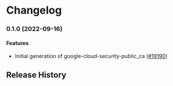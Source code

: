 # Changelog

### 0.1.0 (2022-09-16)

#### Features

* Initial generation of google-cloud-security-public_ca ([#19190](https://github.com/googleapis/google-cloud-ruby/issues/19190)) 

## Release History
